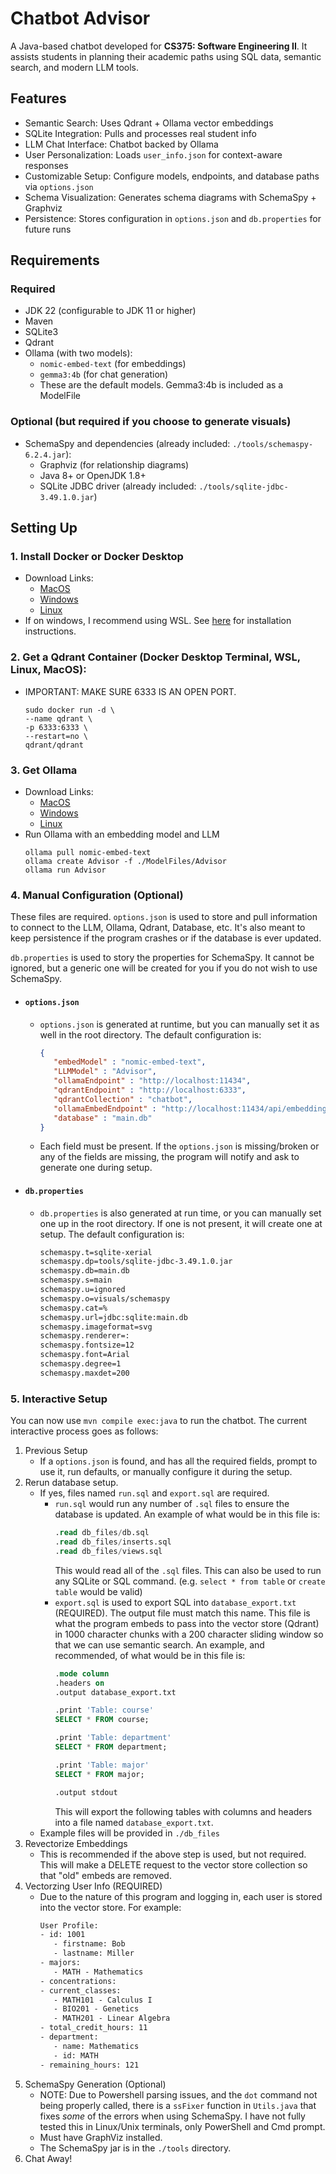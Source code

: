 # Chatbot Advisor

A Java-based chatbot developed for **CS375: Software Engineering II**. It assists students in planning their academic paths using SQL data, semantic search, and modern LLM tools.

## Features

- Semantic Search: Uses Qdrant + Ollama vector embeddings
- SQLite Integration: Pulls and processes real student info
- LLM Chat Interface: Chatbot backed by Ollama
- User Personalization: Loads `user_info.json` for context-aware responses
- Customizable Setup: Configure models, endpoints, and database paths via `options.json`
- Schema Visualization: Generates schema diagrams with SchemaSpy + Graphviz
- Persistence: Stores configuration in `options.json` and `db.properties` for future runs


## Requirements

### Required
- JDK 22 (configurable to JDK 11 or higher)
- Maven
- SQLite3
- Qdrant
- Ollama (with two models):
  - `nomic-embed-text` (for embeddings)
  - `gemma3:4b` (for chat generation)
  - These are the default models. Gemma3:4b is included as a ModelFile

### Optional (but required if you choose to generate visuals)
- SchemaSpy and dependencies (already included: `./tools/schemaspy-6.2.4.jar`):
  - Graphviz (for relationship diagrams)
  - Java 8+ or OpenJDK 1.8+
  - SQLite JDBC driver (already included: `./tools/sqlite-jdbc-3.49.1.0.jar`)


## Setting Up

### 1. Install Docker or Docker Desktop
   - Download Links:
      - [MacOS](https://docs.docker.com/desktop/setup/install/mac-install/)
      - [Windows](https://docs.docker.com/desktop/setup/install/windows-install/)
      - [Linux](https://docs.docker.com/engine/install/)
   - If on windows, I recommend using WSL. See [here](https://learn.microsoft.com/en-us/windows/wsl/install) for installation instructions.


### 2. Get a Qdrant Container (Docker Desktop Terminal, WSL, Linux, MacOS):
   - IMPORTANT: MAKE SURE 6333 IS AN OPEN PORT.
      ```
      sudo docker run -d \
      --name qdrant \
      -p 6333:6333 \
      --restart=no \
      qdrant/qdrant
      ```

### 3. Get Ollama
   - Download Links:
      - [MacOS](https://ollama.com/download/mac)
      - [Windows](https://ollama.com/download/windows)
      - [Linux](https://ollama.com/download/linux)
   - Run Ollama with an embedding model and LLM
      ```
      ollama pull nomic-embed-text
      ollama create Advisor -f ./ModelFiles/Advisor
      ollama run Advisor
      ```

### 4. Manual Configuration (Optional)
   These files are required. `options.json` is used to store and pull information to connect to the LLM, Ollama, Qdrant, Database, etc. It's also meant to keep persistence if the program crashes or if the database is ever updated. 

   `db.properties` is used to story the properties for SchemaSpy. It cannot be ignored, but a generic one will be created for you if you do not wish to use SchemaSpy.
   
   * #### `options.json`
      - `options.json` is generated at runtime, but you can manually set it as well in the root directory. The default configuration is:
         ```json
         {
            "embedModel" : "nomic-embed-text",
            "LLMModel" : "Advisor",
            "ollamaEndpoint" : "http://localhost:11434",
            "qdrantEndpoint" : "http://localhost:6333",
            "qdrantCollection" : "chatbot",
            "ollamaEmbedEndpoint" : "http://localhost:11434/api/embeddings",
            "database" : "main.db"
         }
         ```
      - Each field must be present. If the `options.json` is missing/broken or any of the fields are missing, the program will notify and ask to generate one during setup.

   * #### `db.properties`
      - `db.properties` is also generated at run time, or you can manually set one up in the root directory. If one is not present, it will create one at setup. The default configuration is:
         ```txt
         schemaspy.t=sqlite-xerial
         schemaspy.dp=tools/sqlite-jdbc-3.49.1.0.jar
         schemaspy.db=main.db
         schemaspy.s=main
         schemaspy.u=ignored
         schemaspy.o=visuals/schemaspy
         schemaspy.cat=%
         schemaspy.url=jdbc:sqlite:main.db
         schemaspy.imageformat=svg
         schemaspy.renderer=:
         schemaspy.fontsize=12
         schemaspy.font=Arial
         schemaspy.degree=1
         schemaspy.maxdet=200
         ```

### 5. Interactive Setup
   You can now use `mvn compile exec:java` to run the chatbot. The current interactive process goes as follows:
      
   1. Previous Setup
      - If a `options.json` is found, and has all the required fields, prompt to use it, run defaults, or manually configure it during the setup.
   2. Rerun database setup.
      - If yes, files named `run.sql` and `export.sql` are required.
         - `run.sql` would run any number of `.sql` files to ensure the database is updated. An example of what would be in this file is:
            ```sql
            .read db_files/db.sql
            .read db_files/inserts.sql
            .read db_files/views.sql
            ```
            This would read all of the `.sql` files. This can also be used to run any SQLite or SQL command. (e.g. `select * from table` or `create table` would be valid)
         - `export.sql` is used to export SQL into `database_export.txt` (REQUIRED). The output file must match this name. This file is what the program embeds to pass into the vector store (Qdrant) in 1000 character chunks with a 200 character sliding window so that we can use semantic search. An example, and recommended, of what would be in this file is:
            ```sql
            .mode column
            .headers on
            .output database_export.txt

            .print 'Table: course'
            SELECT * FROM course;

            .print 'Table: department'
            SELECT * FROM department;

            .print 'Table: major'
            SELECT * FROM major;
            
            .output stdout
            ```
            This will export the following tables with columns and headers into a file named `database_export.txt`.
      - Example files will be provided in `./db_files`
   3. Revectorize Embeddings
      - This is recommended if the above step is used, but not required. This will make a DELETE request to the vector store collection so that "old" embeds are removed.
   4. Vectorzing User Info (REQUIRED)
      - Due to the nature of this program and logging in, each user is stored into the vector store. For example:
         ```txt
         User Profile:
         - id: 1001
            - firstname: Bob
            - lastname: Miller
         - majors: 
            - MATH - Mathematics
         - concentrations: 
         - current_classes: 
            - MATH101 - Calculus I
            - BIO201 - Genetics
            - MATH201 - Linear Algebra
         - total_credit_hours: 11
         - department: 
            - name: Mathematics
            - id: MATH
         - remaining_hours: 121
         ```
   5. SchemaSpy Generation (Optional)
      - NOTE: Due to Powershell parsing issues, and the `dot` command not being properly called, there is a `ssFixer` function in `Utils.java` that fixes *some* of the errors when using SchemaSpy. I have not fully tested this in Linux/Unix terminals, only PowerShell and Cmd prompt.
      - Must have GraphViz installed.
      - The SchemaSpy jar is in the `./tools` directory.
   6. Chat Away!

